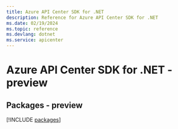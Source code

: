 ```yaml
---
title: Azure API Center SDK for .NET
description: Reference for Azure API Center SDK for .NET
ms.date: 02/19/2024
ms.topic: reference
ms.devlang: dotnet
ms.service: apicenter
---
```

# Azure API Center SDK for .NET - preview
## Packages - preview
[!INCLUDE [packages](api-center-index.md)]